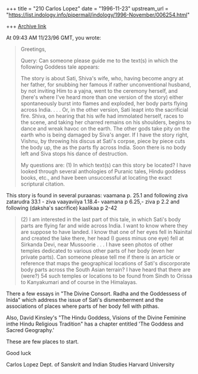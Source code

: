 +++
title = "210 Carlos Lopez"
date = "1996-11-23"
upstream_url = "https://list.indology.info/pipermail/indology/1996-November/006254.html"

+++
[Archive link](https://list.indology.info/pipermail/indology/1996-November/006254.html)

At 09:43 AM 11/23/96 GMT, you wrote:
>Greetings,
>
>Query:  Can someone please guide me to the text(s) in which the following
>Goddess tale appears:
>
>The story is about Sati, Shiva's wife, who, having become angry at her
>father, for snubbing her famous if rather unconventional husband,  by not
>inviting Him to a yajna, went to the ceremony herself, and (here's where
>I've heard more than one version of the story) either spontaneously burst
>into flames and exploded, her body parts flying across India. . . . Or, in
>the other version, Sati leapt into the sacrificial fire.  Shiva, on hearing
>that his wife had immolated herself, races to the scene, and taking her
>charred remains on his shoulders, begins to dance and wreak havoc on the
>earth.  The other gods take pity on the earth who is being damaged by
>Siva's anger.  If I have the story right, Vishnu, by throwing his discus at
>Sati's corpse, piece by piece cuts the body up, the as the parts fly across
>India.  Soon there is no body left and Siva stops his dance of destruction.
>
>My questions are:
>(1)  In which text(s) can this story be located?  I have looked through
>several anthologies of Puranic tales, Hindu goddess books, etc., and have
>been unsuccessful at locating the exact scriptural citation.

This story is found in several puraanas: 
        vaamana p. 25.1 and following
        ziva zatarudra 33.1 -
        ziva vaayaviiya 1.18.4-
        vaamana p 6.25,-
        ziva p 2.2 and following (daksha's sacrifice)
        kaalikaa p  2-42
>
>(2)  I am interested in the last part of this tale, in which Sati's body
>parts are flying far and wide across India.  I want to know where they are
>suppose to have landed.  I know that one of her eyes fell in Nainital and
>created the lake there, her head (I guess minus one eye) fell at Sirkanda
>Devi, near Mussoorie . . . I have seen photos of other temples dedicated to
>various other parts of her body (even her private parts).  Can someone
>please tell me if there is an article or reference that maps the
>geographical locations of Sati's discorporate body parts across the South
>Asian terrain?  I have heard that there are (were?) 54 such temples or
>locations to be found from Sindh to Orissa to Kanyakumari and of course in
>the Himalayas.

There a few essays in "The Divine Consort.  Radha and the Goddessess of
Inida" which address the issue of Sati's dismemberment and the associations
of places where parts of her body fell with pithas.

Also,  David Kinsley's "The Hindu Goddess, Visions of the Divine Feminine
inthe Hindu Religious Tradition" has a chapter entitled 'The Goddess and
Sacred Geography.'

These are few places to start.

Good luck

Carlos Lopez
Dept. of Sanskrit and Indian Studies
Harvard University





